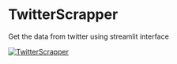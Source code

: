 # TwitterScrapper
Get the data from twitter using streamlit interface

[![TwitterScrapper](https://img.youtube.com/vi/Tzk9aKth_EI)](https://www.youtube.com/watch?v=Tzk9aKth_EI)
